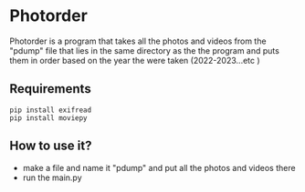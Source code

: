 # Photorder
Photorder is a program that takes all the photos and videos from the "pdump" file that lies in the same directory as the the program and puts them in order based on the year the were taken (2022-2023...etc )

## Requirements
`pip install exifread`<br>
`pip install moviepy`
## How to use it?
- make a file and name it "pdump" and put all the photos and videos there
- run the main.py
